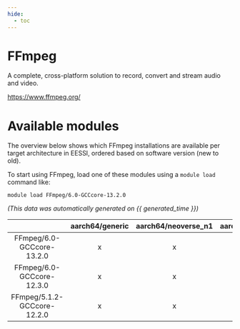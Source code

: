 ```yaml
---
hide:
  - toc
---
```


FFmpeg
======


A complete, cross-platform solution to record, convert and stream audio and video.

https://www.ffmpeg.org/
# Available modules


The overview below shows which FFmpeg installations are available per target architecture in EESSI, ordered based on software version (new to old).

To start using FFmpeg, load one of these modules using a `module load` command like:

```shell
module load FFmpeg/6.0-GCCcore-13.2.0
```

*(This data was automatically generated on {{ generated_time }})*  

| |aarch64/generic|aarch64/neoverse_n1|aarch64/neoverse_v1|x86_64/generic|x86_64/amd/zen2|x86_64/amd/zen3|x86_64/amd/zen4|x86_64/intel/haswell|x86_64/intel/skylake_avx512|
| :---: | :---: | :---: | :---: | :---: | :---: | :---: | :---: | :---: | :---: |
|FFmpeg/6.0-GCCcore-13.2.0|x|x|x|x|x|x|x|x|x|
|FFmpeg/6.0-GCCcore-12.3.0|x|x|x|x|x|x|x|x|x|
|FFmpeg/5.1.2-GCCcore-12.2.0|x|x|x|x|x|x|x|x|x|

